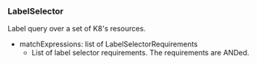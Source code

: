 ### LabelSelector
Label query over a set of K8's resources.

- matchExpressions: list of LabelSelectorRequirements
  - List of label selector requirements. The requirements are ANDed.
